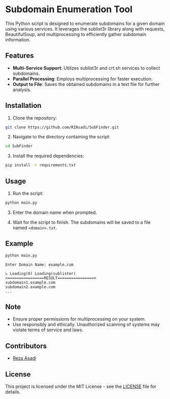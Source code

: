 # Subdomain Enumeration Tool

This Python script is designed to enumerate subdomains for a given domain using various services. It leverages the sublist3r library along with requests, BeautifulSoup, and multiprocessing to efficiently gather subdomain information.

## Features

- **Multi-Service Support**: Utilizes sublist3r and crt.sh services to collect subdomains.
- **Parallel Processing**: Employs multiprocessing for faster execution.
- **Output to File**: Saves the obtained subdomains in a text file for further analysis.

## Installation

1. Clone the repository:

```bash
git clone https://github.com/RZAsadi/SubFinder.git
```

2. Navigate to the directory containing the script:

```bash
cd SubFinder
```

3. Install the required dependencies:

```bash
pip install -r requirements.txt
```

## Usage

1. Run the script:

```bash
python main.py
```

3. Enter the domain name when prompted.

4. Wait for the script to finish. The subdomains will be saved to a file named `<domain>.txt`.

## Example

```bash
python main.py
```

```
Enter Domain Name: example.com

↳ Loading(O) Loading(sublister)
<================RESULT================>
subdomain1.example.com
subdomain2.example.com
...
```

## Note

- Ensure proper permissions for multiprocessing on your system.
- Use responsibly and ethically. Unauthorized scanning of systems may violate terms of service and laws.

## Contributors

- [Reza Asadi](https://github.com/RZAsadi)

## License

This project is licensed under the MIT License - see the [LICENSE](LICENSE) file for details.